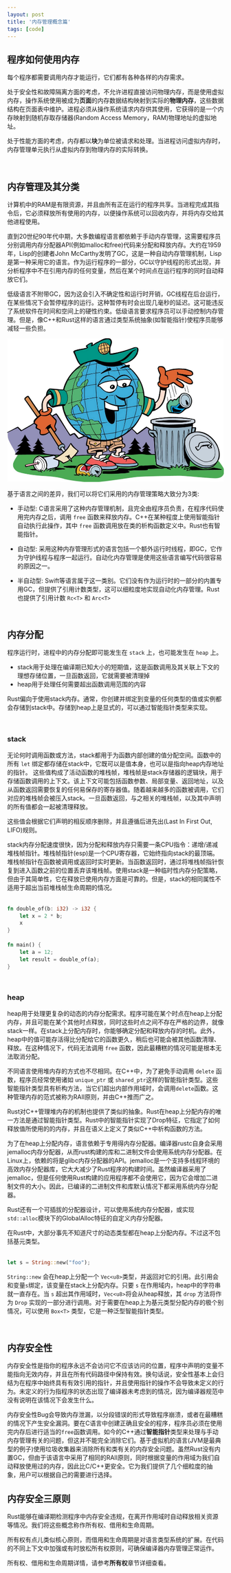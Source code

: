 ```yaml
---
layout: post
title: '内存管理概念篇'
tags: [code]
---
```


## 程序如何使用内存

每个程序都需要调用内存才能运行，它们都有各种各样的内存需求。

处于安全性和故障隔离方面的考虑，不允许进程直接访问物理内存，而是使用虚拟内存，操作系统使用被成为**页面**的内存数据结构映射到实际的**物理内存**，这些数据结构在页面表中维护。进程必须从操作系统请求内存供其使用，它获得的是一个内存映射到随机存取存储器(Random Access Memory，RAM)物理地址的虚拟地址。

处于性能方面的考虑，内存都以**块**为单位被请求和处理。当进程访问虚拟内存时，内存管理单元执行从虚拟内存到物理内存的实际转换。

&nbsp;

## 内存管理及其分类

计算机中的RAM是有限资源，并且由所有正在运行的程序共享。当进程完成其指令后，它必须释放所有使用的内存，以便操作系统可以回收内存，并将内存交给其他进程使用。

直到20世纪90年代中期，大多数编程语言都依赖于手动内存管理，这需要程序员分别调用内存分配器API(例如malloc和free)代码来分配和释放内存。大约在1959年，Lisp的创建者John McCarthy发明了GC，这是一种自动内存管理机制，Lisp是第一种采用它的语言。作为运行程序的一部分，GC以守护线程的形式出现，并分析程序中不在引用内存的任何变量，然后在某个时间点在运行程序的同时自动释放它们。

低级语言不附带GC，因为这会引入不确定性和运行时开销，GC线程在后台运行，在某些情况下会暂停程序的运行。这种暂停有时会出现几毫秒的延迟。这可能违反了系统软件在时间和空间上的硬性约束。低级语言要求程序员可以手动控制内存管理。但是，像C++和Rust这样的语言通过类型系统抽象(如智能指针)使程序员能够减轻一些负担。

![内存垃圾回收](./gc.jpeg)

基于语言之间的差异，我们可以将它们采用的内存管理策略大致分为3类: 

* 手动型: C语言采用了这种内存管理机制，且完全由程序员负责，在程序代码使用完内存之后，调用 `free` 函数来释放内存。C++在某种程度上使用智能指针自动执行此操作，其中 `free` 函数调用放在类的析构函数定义中。Rust也有智能指针。

* 自动型: 采用这种内存管理形式的语言包括一个额外运行时线程，即GC，它作为守护线程与程序一起运行。自动化内存管理是使用这些语言编写代码很容易的原因之一。

* 半自动型: Swift等语言属于这一类别。它们没有作为运行时的一部分的内置专用GC，但提供了引用计数类型，这可以细粒度地实现自动化内存管理。Rust也提供了引用计数 `Rc<T>` 和 `Arc<T>`

&nbsp;

## 内存分配

程序运行时，进程中的内存分配即可能发生在 `stack` 上，也可能发生在 `heap` 上。

* stack用于处理在编译期已知大小的短期值，这是函数调用及其关联上下文的理想存储位置，一旦函数返回，它就需要被清理掉
* heap用于处理任何需要超出函数调用范围的内容

Rust偏向于使用stack内存。通常，你创建并绑定到变量的任何类型的值或实例都会存储到stack中。存储到heap上是显式的，可以通过智能指针类型来实现。

&nbsp;

### stack

无论何时调用函数或方法，stack都用于为函数内部创建的值分配空间。函数中的所有 `let` 绑定都存储在stack中，它既可以是值本身，也可以是指向heap内存地址的指针。 这些值构成了活动函数的堆栈帧，堆栈帧是stack存储器的逻辑块，用于存储函数调用的上下文。该上下文可能包括函数参数、局部变量、返回地址，以及从函数返回需要恢复的任何易保存的寄存器值。随着越来越多的函数被调用，它们对应的堆栈帧会被压入stack。一旦函数返回，与之相关的堆栈帧，以及其中声明的所有值都会一起被清理释放。

这些值会根据它们声明的相反顺序删除，并且遵循后进先出(Last In First Out, LIFO)规则。

stack内存分配速度很快，因为分配和释放内存只需要一条CPU指令：递增/递减堆栈帧指针。堆栈帧指针(esp)是一个CPU寄存器，它始终指向stack的最顶端。堆栈帧指针在函数被调用或返回时实时更新。当函数返回时，通过将堆栈帧指针恢复到进入函数之前的位置丢弃该堆栈帧。使用stack是一种临时性内存分配策略，但由于其简单性，它在释放已使用内存方面是可靠的。但是，stack的相同属性不适用于超出当前堆栈帧生命周期的情况。

```rust

fn double_of(b: i32) -> i32 {
    let x = 2 * b;
    x
}

fn main() {
    let a = 12;
    let result = double_of(a);
}
```

&nbsp;

### heap

heap用于处理更复杂的动态的内存分配需求。程序可能在某个时点在heap上分配内存，并且可能在某个其他时点释放，同时这些时点之间不存在严格的边界，就像stack一样。在stack上分配内存时，你能够确定分配和释放内存的时机。此外，heap中的值可能存活得比分配给它的函数更久，稍后也可能会被其他函数清理、释放。在这种情况下，代码无法调用 `free` 函数，因此最糟糕的情况可能是根本无法取消分配。

不同语言使用堆内存的方式也不尽相同。在C++中，为了避免手动调用 `delete` 函数，程序员经常使用诸如 `unique_ptr` 或 `shared_ptr`这样的智能指针类型。这些智能指针类型具有析构方法，当它们超出内部作用域时，会调用`delete`函数。这种管理内存的范式被称为RAII原则，并由C++推而广之。

Rust对C++管理堆内存的机制也提供了类似的抽象。Rust在heap上分配内存的唯一方法是通过智能指针类型。Rust中的智能指针实现了Drop特征，它指定了如何释放值所使用的的内存，并且在语义上定义了类似C++中析构函数的方法。

为了在heap上分配内存，语言依赖于专用得内存分配器。编译器rustc自身会采用jemalloc内存分配器，从而rust构建的库和二进制文件会使用系统内存分配器。在Linux上，依赖的将是glibc内存分配器的API。jemalloc是一个支持多线程环境的高效内存分配器库，它大大减少了Rust程序的构建时间。虽然编译器采用了jemalloc，但是任何使用Rust构建的应用程序都不会使用它，因为它会增加二进制文件的大小。因此，已编译的二进制文件和库默认情况下都采用系统内存分配器。

Rust还有一个可插拔的分配器设计，可以使用系统内存分配器，或实现`std::alloc`模块下的GlobalAlloc特征的自定义内存分配器。

在Rust中，大部分事先不知道尺寸的动态类型都在heap上分配内存。不过这不包括基元类型。

```rust

let s = String::new("foo");
```

`String::new` 会在heap上分配一个 `Vec<u8>`类型，并返回对它的引用。此引用会和变量`s`绑定，该变量在stack上分配内存。只要 `s` 在作用域内，heap中的字符串就一直存在。当 `s` 超出其作用域时，`Vec<u8>`将会从heap释放，其 `drop` 方法将作为 `Drop` 实现的一部分进行调用。对于需要在heap上为基元类型分配内存的极个别情况，可以使用 `Box<T>` 类型，它是一种泛型智能指针类型。

&nbsp;

## 内存安全性

内存安全性是指你的程序永远不会访问它不应该访问的位置，程序中声明的变量不能指向无效内存，并且在所有代码路径中保持有效。换句话说，安全性基本上会归结为在程序中始终具有有效引用的指针，并且使用指针的操作不会导致未定义的行为。未定义的行为指程序的状态出现了编译器未考虑到的情况，因为编译器规范中没有说明在该情况下会发生什么。

内存安全性Bug会导致内存泄漏，以分段错误的形式导致程序崩溃，或者在最糟糕的情况下产生安全漏洞。要在C语言中创建正确且安全的程序，程序员必须在使用完内存后进行适当的`free`函数调用。如今的C++通过**智能指针**类型来处理与手动内存管理有关的问题，但这并不能完全消除它们。基于虚拟机的语言(JVM是最典型的例子)使用垃圾收集器来消除所有和类有关的内存安全问题。虽然Rust没有内置GC，但由于该语言中采用了相同的RAII原则，同时根据变量的作用域为我们自动释放使用过的内存，因此比C/C++更安全。它为我们提供了几个细粒度的抽象，用户可以根据自己的需要进行选择。

## 内存安全三原则

Rust能够在编译期检测程序中内存安全违规，在离开作用域时自动释放相关资源等情况。我们将这些概念称作所有权、借用和生命周期。

所有权有点儿类似核心原则，而借用和生命周期是对语言类型系统的扩展。在代码的不同上下文中加强或有时放松所有权原则，可确保编译器内存管理正常运作。

所有权、借用和生命周期详情，请参考**所有权**章节详细查看。